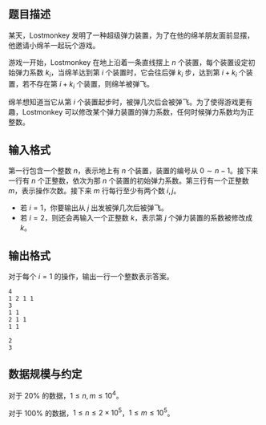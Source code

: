 ## 题目描述

某天，Lostmonkey 发明了一种超级弹力装置，为了在他的绵羊朋友面前显摆，他邀请小绵羊一起玩个游戏。

游戏一开始，Lostmonkey 在地上沿着一条直线摆上 $n$ 个装置，每个装置设定初始弹力系数 $k_i$，当绵羊达到第 $i$ 个装置时，它会往后弹 $k_i$ 步，达到第 $i+k_i$ 个装置，若不存在第 $i+k_i$ 个装置，则绵羊被弹飞。

绵羊想知道当它从第 $i$ 个装置起步时，被弹几次后会被弹飞。为了使得游戏更有趣，Lostmonkey 可以修改某个弹力装置的弹力系数，任何时候弹力系数均为正整数。

## 输入格式

第一行包含一个整数 $n$，表示地上有 $n$ 个装置，装置的编号从 $0 \sim n-1$。接下来一行有 $n$ 个正整数，依次为那 $n$ 个装置的初始弹力系数。第三行有一个正整数 $m$，表示操作次数。接下来 $m$ 行每行至少有两个数 $i,j$。
- 若 $i=1$，你要输出从 $j$ 出发被弹几次后被弹飞。
- 若 $i=2$，则还会再输入一个正整数 $k$，表示第 $j$ 个弹力装置的系数被修改成 $k$。

## 输出格式

对于每个 $i=1$ 的操作，输出一行一个整数表示答案。

```input1
4
1 2 1 1
3
1 1
2 1 1
1 1
```
```output1
2
3
```
## 数据规模与约定

对于 $20\%$ 的数据，$1 \le n,m \le 10^4$。  

对于 $100\%$ 的数据，$1\le n \le 2\times 10^5$，$1\le m \le 10^5$。
